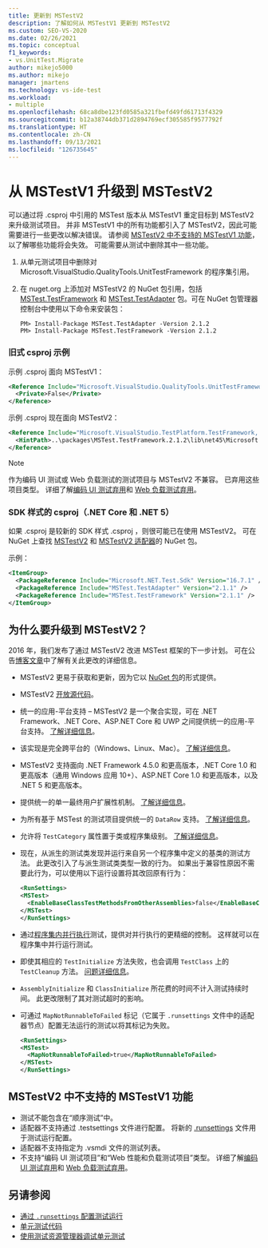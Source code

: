 ```yaml
---
title: 更新到 MSTestV2
description: 了解如何从 MSTestV1 更新到 MSTestV2
ms.custom: SEO-VS-2020
ms.date: 02/26/2021
ms.topic: conceptual
f1_keywords:
- vs.UnitTest.Migrate
author: mikejo5000
ms.author: mikejo
manager: jmartens
ms.technology: vs-ide-test
ms.workload:
- multiple
ms.openlocfilehash: 68ca8dbe123fd0585a321fbefd49fd61713f4329
ms.sourcegitcommit: b12a38744db371d2894769ecf305585f9577792f
ms.translationtype: HT
ms.contentlocale: zh-CN
ms.lasthandoff: 09/13/2021
ms.locfileid: "126735645"
---
```

# <a name="upgrade-from-mstestv1-to-mstestv2"></a>从 MSTestV1 升级到 MSTestV2

可以通过将 .csproj 中引用的 MSTest 版本从 MSTestV1 重定目标到 MSTestV2 来升级测试项目。 并非 MSTestV1 中的所有功能都引入了 MSTestV2，因此可能需要进行一些更改以解决错误。 请参阅 [MSTestV2 中不支持的 MSTestV1 功能](#mstestv1-features-that-are-not-supported-in-mstestv2)，以了解哪些功能将会失效。 可能需要从测试中删除其中一些功能。

1. 从单元测试项目中删除对 Microsoft.VisualStudio.QualityTools.UnitTestFramework 的程序集引用。
2. 在 nuget.org 上添加对 MSTestV2 的 NuGet 包引用，包括 [MSTest.TestFramework](https://www.nuget.org/packages/MSTest.TestFramework) 和 [MSTest.TestAdapter](https://www.nuget.org/packages/MSTest.TestAdapter/) 包。可在 NuGet 包管理器控制台中使用以下命令来安装包：

    ```console
    PM> Install-Package MSTest.TestAdapter -Version 2.1.2
    PM> Install-Package MSTest.TestFramework -Version 2.1.2
    ```

### <a name="old-style-csproj-example"></a>旧式 csproj 示例

示例 .csproj 面向 MSTestV1：

```xml
<Reference Include="Microsoft.VisualStudio.QualityTools.UnitTestFramework, Version=10.0.0.0, Culture=neutral, PublicKeyToken=b03f5f7f11d50a3a, processorArchitecture=MSIL">
  <Private>False</Private>
</Reference>
```

示例 .csproj 现在面向 MSTestV2：

```xml
<Reference Include="Microsoft.VisualStudio.TestPlatform.TestFramework, Version=14.0.0.0, Culture=neutral, PublicKeyToken=b03f5f7f11d50a3a, processorArchitecture=MSIL">
  <HintPath>..\packages\MSTest.TestFramework.2.1.2\lib\net45\Microsoft.VisualStudio.TestPlatform.TestFramework.dll</HintPath>
</Reference>
```

> [!NOTE]
> 作为编码 UI 测试或 Web 负载测试的测试项目与 MSTestV2 不兼容。 已弃用这些项目类型。 详细了解[编码 UI 测试弃用](https://devblogs.microsoft.com/devops/changes-to-coded-ui-test-in-visual-studio-2019/)和 [Web 负载测试弃用](https://devblogs.microsoft.com/devops/cloud-based-load-testing-service-eol/)。

### <a name="sdk-style-csproj-net-core-and-net-5"></a>SDK 样式的 csproj（.NET Core 和 .NET 5）

如果 .csproj 是较新的 SDK 样式 .csproj ，则很可能已在使用 MSTestV2。  可在 NuGet 上查找 [MSTestV2](https://www.nuget.org/packages/MSTest.TestFramework) 和 [MSTestV2 适配器](https://www.nuget.org/packages/MSTest.TestAdapter/)的 NuGet 包。

示例：

```xml
<ItemGroup>
  <PackageReference Include="Microsoft.NET.Test.Sdk" Version="16.7.1" />
  <PackageReference Include="MSTest.TestAdapter" Version="2.1.1" />
  <PackageReference Include="MSTest.TestFramework" Version="2.1.1" />
</ItemGroup>
```

## <a name="why-upgrade-to-mstestv2"></a>为什么要升级到 MSTestV2？

2016 年，我们发布了通过 MSTestV2 改进 MSTest 框架的下一步计划。 可在公告[博客文章](https://devblogs.microsoft.com/devops/taking-the-mstest-framework-forward-with-mstest-v2/)中了解有关此更改的详细信息。

* MSTestV2 更易于获取和更新，因为它以 [NuGet 包](https://www.nuget.org/packages/MSTest.TestFramework/)的形式提供。
* MSTestV2 [开放源代码](https://github.com/microsoft/testfx)。
* 统一的应用-平台支持 – MSTestV2 是一个聚合实现，可在 .NET Framework、.NET Core、ASP.NET Core 和 UWP 之间提供统一的应用-平台支持。 [了解详细信息](https://blogs.msdn.microsoft.com/devops/2016/09/01/announcing-mstest-v2-framework-support-for-net-core-1-0-rtm/)。
* 该实现是完全跨平台的（Windows、Linux、Mac）。 [了解详细信息](https://blogs.msdn.microsoft.com/devops/2017/04/05/mstest-v2-is-open-source/)。
* MSTestV2 支持面向 .NET Framework 4.5.0 和更高版本，.NET Core 1.0 和更高版本（通用 Windows 应用 10+）、ASP.NET Core 1.0 和更高版本，以及 .NET 5 和更高版本。
* 提供统一的单一最终用户扩展性机制。 [了解详细信息](https://blogs.msdn.microsoft.com/devops/2017/07/18/extending-mstest-v2/)。
* 为所有基于 MSTest 的测试项目提供统一的 `DataRow` 支持。 [了解详细信息](https://blogs.msdn.microsoft.com/devops/2017/02/25/mstest-v2-now-and-ahead/)。
* 允许将 `TestCategory` 属性置于类或程序集级别。 [了解详细信息](https://blogs.msdn.microsoft.com/devops/2017/02/25/mstest-v2-now-and-ahead/)。
* 现在，从派生的测试类发现并运行来自另一个程序集中定义的基类的测试方法。 此更改引入了与派生测试类类型一致的行为。 如果出于兼容性原因不需要此行为，可以使用以下运行设置将其改回原有行为：

    ```xml
    <RunSettings>    
    <MSTest> 
      <EnableBaseClassTestMethodsFromOtherAssemblies>false</EnableBaseClassTestMethodsFromOtherAssemblies> 
    </MSTest> 
    </RunSettings>
    ```

* 通过[程序集内并行执行](https://github.com/Microsoft/testfx-docs/blob/master/RFCs/004-In-Assembly-Parallel-Execution.md)测试，提供对并行执行的更精细的控制。 这样就可以在程序集中并行运行测试。
* 即使其相应的 `TestInitialize` 方法失败，也会调用 `TestClass` 上的 `TestCleanup` 方法。 [问题详细信息](https://github.com/Microsoft/testfx/issues/250)。
* `AssemblyInitialize` 和 `ClassInitialize` 所花费的时间不计入测试持续时间。 此更改限制了其对测试超时的影响。
* 可通过 `MapNotRunnableToFailed` 标记（它属于 `.runsettings` 文件中的适配器节点）配置无法运行的测试以将其标记为失败。

    ```xml
    <RunSettings>    
    <MSTest> 
      <MapNotRunnableToFailed>true</MapNotRunnableToFailed> 
    </MSTest> 
    </RunSettings>
    ```

## <a name="mstestv1-features-that-are-not-supported-in-mstestv2"></a>MSTestV2 中不支持的 MSTestV1 功能

*   测试不能包含在“顺序测试”中。
*   适配器不支持通过 .testsettings 文件进行配置。 将新的 [.runsettings](../test/configure-unit-tests-by-using-a-dot-runsettings-file.md) 文件用于测试运行配置。
*   适配器不支持指定为 .vsmdi 文件的测试列表。
*   不支持“编码 UI 测试项目”和“Web 性能和负载测试项目”类型。 详细了解[编码 UI 测试弃用](https://devblogs.microsoft.com/devops/changes-to-coded-ui-test-in-visual-studio-2019/)和 [Web 负载测试弃用](https://devblogs.microsoft.com/devops/cloud-based-load-testing-service-eol/)。

## <a name="see-also"></a>另请参阅

- [通过 `.runsettings` 配置测试运行](../test/configure-unit-tests-by-using-a-dot-runsettings-file.md)
- [单元测试代码](../test/unit-test-your-code.md)
- [使用测试资源管理器调试单元测试](../test/debug-unit-tests-with-test-explorer.md)
